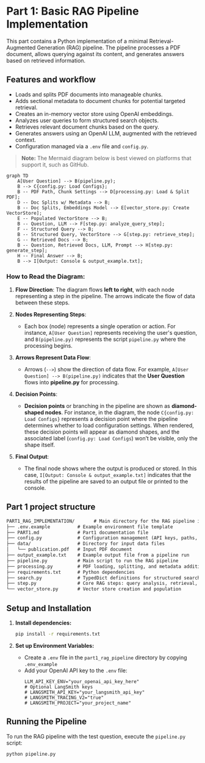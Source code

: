 # Part 1: Basic RAG Pipeline Implementation

This part contains a Python implementation of a minimal Retrieval-Augmented Generation (RAG) pipeline. The pipeline processes a PDF document, allows querying against its content, and generates answers based on retrieved information.

## Features and workflow

*   Loads and splits PDF documents into manageable chunks.
*   Adds sectional metadata to document chunks for potential targeted retrieval.
*   Creates an in-memory vector store using OpenAI embeddings.
*   Analyzes user queries to form structured search objects.
*   Retrieves relevant document chunks based on the query.
*   Generates answers using an OpenAI LLM, augmented with the retrieved context.
*   Configuration managed via a `.env` file and `config.py`.

> **Note:** The Mermaid diagram below is best viewed on platforms that support it, such as GitHub.

```mermaid
graph TD
    A[User Question] --> B(pipeline.py);
    B --> C{config.py: Load Configs};
    B -- PDF Path, Chunk Settings --> D[processing.py: Load & Split PDF];
    D -- Doc Splits w/ Metadata --> B;
    B -- Doc Splits, Embeddings Model --> E[vector_store.py: Create VectorStore];
    E -- Populated VectorStore --> B;
    B -- Question, LLM --> F[step.py: analyze_query_step];
    F -- Structured Query --> B;
    B -- Structured Query, VectorStore --> G[step.py: retrieve_step];
    G -- Retrieved Docs --> B;
    B -- Question, Retrieved Docs, LLM, Prompt --> H[step.py: generate_step];
    H -- Final Answer --> B;
    B --> I[Output: Console & output_example.txt];
```
### How to Read the Diagram:

1. **Flow Direction**: The diagram flows **left to right**, with each node representing a step in the pipeline. The arrows indicate the flow of data between these steps.

2. **Nodes Representing Steps**:
   - Each box (node) represents a single operation or action. For instance, `A[User Question]` represents receiving the user's question, and `B(pipeline.py)` represents the script `pipeline.py` where the processing begins.

3. **Arrows Represent Data Flow**:
   - Arrows (`-->`) show the direction of data flow. For example, `A[User Question] --> B(pipeline.py)` indicates that the **User Question** flows into **pipeline.py** for processing.

4. **Decision Points**:
   - **Decision points** or branching in the pipeline are shown as **diamond-shaped nodes**. For instance, in the diagram, the node `C{config.py: Load Configs}` represents a decision point where the pipeline determines whether to load configuration settings. When rendered, these decision points will appear as diamond shapes, and the associated label (`config.py: Load Configs`) won’t be visible, only the shape itself.

5. **Final Output**:
   - The final node shows where the output is produced or stored. In this case, `I[Output: Console & output_example.txt]` indicates that the results of the pipeline are saved to an output file or printed to the console.


## Part 1 project structure

```txt
PART1_RAG_IMPLEMENTATION/       # Main directory for the RAG pipeline implementation
├── .env.example          # Example environment file template
├── PART1.md              # Part1 documentation file
├── config.py             # Configuration management (API keys, paths, model names)
├── data/                 # Directory for input data files
│   └── publication.pdf   # Input PDF document
├── output_example.txt    # Example output file from a pipeline run
├── pipeline.py           # Main script to run the RAG pipeline
├── processing.py         # PDF loading, splitting, and metadata addition
├── requirements.txt      # Python dependencies
├── search.py             # TypedDict definitions for structured search
├── step.py               # Core RAG steps: query analysis, retrieval, generation
└── vector_store.py       # Vector store creation and population 
```

## Setup and Installation


1.  **Install dependencies:**
    ```bash
    pip install -r requirements.txt 
    ```

2.  **Set up Environment Variables:**
    *   Create a `.env` file in the `part1_rag_pipeline` directory by copying `.env_example`
    *   Add your OpenAI API key to the `.env` file:
        ```env
        LLM_API_KEY_ENV="your_openai_api_key_here"
        # Optional LangSmith keys
        # LANGSMITH_API_KEY="your_langsmith_api_key"
        # LANGSMITH_TRACING_V2="true" 
        # LANGSMITH_PROJECT="your_project_name"
        ```

## Running the Pipeline

To run the RAG pipeline with the test question, execute the `pipeline.py` script:

```bash
python pipeline.py

